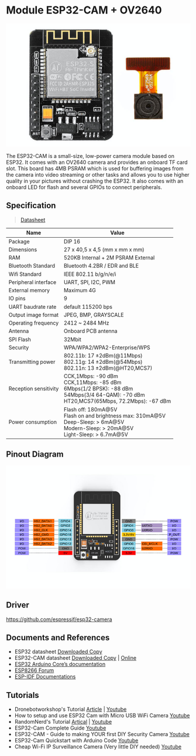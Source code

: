 # Module ESP32-CAM + OV2640

![ESP32-CAM](ESP32-CAM-Camera-Module.jpg)

The ESP32-CAM is a small-size, low-power camera module based on ESP32. It comes with an OV2640 camera and provides an onboard TF card slot. This board has 4MB PSRAM which is used for buffering images from the camera into video streaming or other tasks and allows you to use higher quality in your pictures without crashing the ESP32. It also comes with an onboard LED for flash and several GPIOs to connect peripherals.

## Specification
> [Datasheet](./ESP32-CAM_datasheet.pdf)

Name | Value
-|-
Package | DIP 16
Dimensions | 27 x 40,5 x 4,5 (mm x mm x mm)
RAM | 520KB Internal + 2M PSRAM External
Bluetooth Standard | Bluetooth 4.2BR / EDR and BLE
Wifi Standard | IEEE 802.11 b/g/n/e/i
Peripheral interface | UART, SPI, I2C, PWM
External memory | Maximum 4G
IO pins | 9
UART baudrate rate | default 115200 bps
Output image format | JPEG, BMP, GRAYSCALE
Operating frequency | 2412 ~ 2484 MHz
Antenna | Onboard PCB antenna
SPI Flash | 32Mbit
Security | WPA/WPA2/WPA2-Enterprise/WPS
Transmitting power | 802.11b: 17 ±2dBm(@11Mbps)<br>802.11g: 14 ±2dBm(@54Mbps)<br>802.11n: 13 ±2dBm(@HT20,MCS7)
Reception sensitivity | CCK,1Mbps: -90 dBm <br>CCK,11Mbps: -85 dBm<br>6Mbps(1/2 BPSK): -88 dBm<br>54Mbps(3/4 64-QAM): -70 dBm<br>HT20,MCS7(65Mbps, 72.2Mbps): -67 dBm
Power consumption |  Flash off: 180mA@5V<br> Flash on and brightness max: 310mA@5V<br> Deep-Sleep: > 6mA@5V<br> Modern-Sleep: > 20mA@5V<br> Light-Sleep: > 6.7mA@5V

## Pinout Diagram

![Alt text](ESP32-CAM-Pinout.jpg)

## Driver

https://github.com/espressif/esp32-camera

## Documents and References
- ESP32 datasheet [Downloaded Copy](./Docs/esp32_datasheet_en.pdf)
- ESP32-CAM datasheet [Downloaded Copy](./Docs/ESP32-CAM_datasheet.pdf) | [Online](https://components101.com/modules/esp32-cam-camera-module)
- [ESP32 Arduino Core’s documentation](https://docs.espressif.com/projects/arduino-esp32)
- [ESP8266 Forum](https://www.esp8266.com/)
- [ESP-IDF Documentations](https://docs.espressif.com/projects/esp-idf/en/latest/esp32/get-started/index.html)

## Tutorials
- Dronebotworkshop's Tutorial [Article](https://dronebotworkshop.com/esp32-cam-intro/) | [Youtube](https://www.youtube.com/watch?v=visj0KE5VtY)
- How to setup and use ESP32 Cam with Micro USB WiFi Camera [Youtube](https://www.youtube.com/watch?v=RCtVxZnjPmY)
- RandomNerd's Tutorial [Artical](https://randomnerdtutorials.com/esp32-cam-video-streaming-web-server-camera-home-assistant/) | [Youtube](https://www.youtube.com/watch?v=36p9To2hfak)
- ESP32-Cam Complete Guide [Youtube](https://www.youtube.com/watch?v=hSr557hppwY)
- ESP32-CAM - Guide to making YOUR first DIY Security Camera [Youtube](https://www.youtube.com/watch?v=k_PJLkfqDuI&t=473s)
- ESP32-Cam Quickstart with Arduino Code [Youtube](https://www.youtube.com/watch?v=Sb08leLWOgA)
- Cheap Wi-Fi IP Surveillance Camera (Very little DIY needed) [Youtube](https://www.youtube.com/watch?v=MKiITEsOwRA)